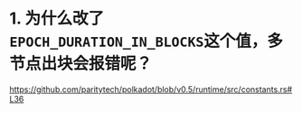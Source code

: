 # 1. 为什么改了`EPOCH_DURATION_IN_BLOCKS`这个值，多节点出块会报错呢？

https://github.com/paritytech/polkadot/blob/v0.5/runtime/src/constants.rs#L36
